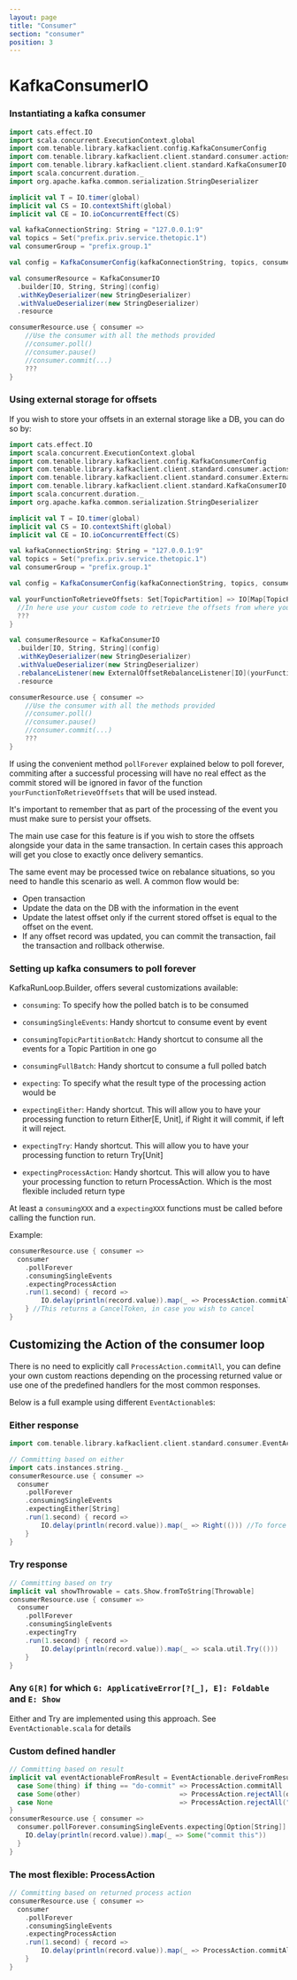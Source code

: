 ```yaml
---
layout: page
title: "Consumer"
section: "consumer"
position: 3
---
```


# KafkaConsumerIO

### Instantiating a kafka consumer

```scala
import cats.effect.IO
import scala.concurrent.ExecutionContext.global
import com.tenable.library.kafkaclient.config.KafkaConsumerConfig
import com.tenable.library.kafkaclient.client.standard.consumer.actions.ProcessAction
import com.tenable.library.kafkaclient.client.standard.KafkaConsumerIO
import scala.concurrent.duration._
import org.apache.kafka.common.serialization.StringDeserializer

implicit val T = IO.timer(global)
implicit val CS = IO.contextShift(global)
implicit val CE = IO.ioConcurrentEffect(CS)

val kafkaConnectionString: String = "127.0.0.1:9"
val topics = Set("prefix.priv.service.thetopic.1")
val consumerGroup = "prefix.group.1"

val config = KafkaConsumerConfig(kafkaConnectionString, topics, consumerGroup, 10.seconds)

val consumerResource = KafkaConsumerIO
  .builder[IO, String, String](config)
  .withKeyDeserializer(new StringDeserializer)
  .withValueDeserializer(new StringDeserializer)
  .resource

consumerResource.use { consumer =>
    //Use the consumer with all the methods provided
    //consumer.poll()
    //consumer.pause()
    //consumer.commit(...)
    ???
}
```

### Using external storage for offsets

If you wish to store your offsets in an external storage like a DB, you can do so by:

```scala
import cats.effect.IO
import scala.concurrent.ExecutionContext.global
import com.tenable.library.kafkaclient.config.KafkaConsumerConfig
import com.tenable.library.kafkaclient.client.standard.consumer.actions.ProcessAction
import com.tenable.library.kafkaclient.client.standard.consumer.ExternalOffsetsRebalanceListener
import com.tenable.library.kafkaclient.client.standard.KafkaConsumerIO
import scala.concurrent.duration._
import org.apache.kafka.common.serialization.StringDeserializer

implicit val T = IO.timer(global)
implicit val CS = IO.contextShift(global)
implicit val CE = IO.ioConcurrentEffect(CS)

val kafkaConnectionString: String = "127.0.0.1:9"
val topics = Set("prefix.priv.service.thetopic.1")
val consumerGroup = "prefix.group.1"

val config = KafkaConsumerConfig(kafkaConnectionString, topics, consumerGroup, 10.seconds)

val yourFunctionToRetrieveOffsets: Set[TopicPartition] => IO[Map[TopicPartition, Option[Long]]] = {
  //In here use your custom code to retrieve the offsets from where you are storing them. E.g.: DB
  ???
}

val consumerResource = KafkaConsumerIO
  .builder[IO, String, String](config)
  .withKeyDeserializer(new StringDeserializer)
  .withValueDeserializer(new StringDeserializer)
  .rebalanceListener(new ExternalOffsetRebalanceListener[IO](yourFunctionToRetrieveOffsets))
  .resource

consumerResource.use { consumer =>
    //Use the consumer with all the methods provided
    //consumer.poll()
    //consumer.pause()
    //consumer.commit(...)
    ???
}
```

If using the convenient method `pollForever` explained below to poll forever, commiting after a successful processing will have no real effect as the commit stored will be ignored in favor of the function `yourFunctionToRetrieveOffsets` that will be used instead.

It's important to remember that as part of the processing of the event you must make sure to persist your offsets.

The main use case for this feature is if you wish to store the offsets alongside your data in the same transaction. In certain cases this approach will get you close to exactly once delivery semantics. 

The same event may be processed twice on rebalance situations, so you need to handle this scenario as well. A common flow would be:

- Open transaction
- Update the data on the DB with the information in the event
- Update the latest offset only if the current stored offset is equal to the offset on the event.
- If any offset record was updated, you can commit the transaction, fail the transaction and rollback otherwise.

### Setting up kafka consumers to poll forever

KafkaRunLoop.Builder, offers several customizations available:
- `consuming`: To specify how the polled batch is to be consumed
- `consumingSingleEvents`: Handy shortcut to consume event by event
- `consumingTopicPartitionBatch`: Handy shortcut to consume all the events for a Topic Partition in one go
- `consumingFullBatch`: Handy shortcut to consume a full polled batch

- `expecting`: To specify what the result type of the processing action would be
- `expectingEither`: Handy shortcut. This will allow you to have your processing function to return Either[E, Unit], if Right it will commit, if left it will reject.
- `expectingTry`: Handy shortcut. This will allow you to have your processing function to return Try[Unit]
- `expectingProcessAction`: Handy shortcut. This will allow you to have your processing function to return ProcessAction. Which is the most flexible included return type

At least a `consumingXXX` and a `expectingXXX` functions must be called before calling the function run.

Example:

```scala
consumerResource.use { consumer =>
  consumer
    .pollForever
    .consumingSingleEvents
    .expectingProcessAction
    .run(1.second) { record =>
        IO.delay(println(record.value)).map(_ => ProcessAction.commitAll)
    } //This returns a CancelToken, in case you wish to cancel
}
```

## Customizing the Action of the consumer loop

There is no need to explicitly call `ProcessAction.commitAll`, you can define your own custom reactions depending on the processing returned value or use one of the predefined handlers for the most common responses.

Below is a full example using different `EventActionable`s:

### Either response
```scala
import com.tenable.library.kafkaclient.client.standard.consumer.EventActionable

// Committing based on either
import cats.instances.string._
consumerResource.use { consumer =>
  consumer
    .pollForever
    .consumingSingleEvents
    .expectingEither[String]
    .run(1.second) { record =>
        IO.delay(println(record.value)).map(_ => Right(())) //To force commit. Use left to reject.
    }
}
```

### Try response
```scala
// Committing based on try
implicit val showThrowable = cats.Show.fromToString[Throwable]
consumerResource.use { consumer =>
  consumer
    .pollForever
    .consumingSingleEvents
    .expectingTry
    .run(1.second) { record =>
        IO.delay(println(record.value)).map(_ => scala.util.Try(()))
    }
}
```

### Any `G[R]` for which `G: ApplicativeError[?[_], E]: Foldable` and `E: Show`

Either and Try are implemented using this approach.
See `EventActionable.scala` for details

### Custom defined handler
```scala
// Committing based on result
implicit val eventActionableFromResult = EventActionable.deriveFromResult[Option[String]] {
  case Some(thing) if thing == "do-commit" => ProcessAction.commitAll
  case Some(other)                         => ProcessAction.rejectAll(other)
  case None                                => ProcessAction.rejectAll("nope")
}
consumerResource.use { consumer =>
  consumer.pollForever.consumingSingleEvents.expecting[Option[String]].run(1.second) { record =>
    IO.delay(println(record.value)).map(_ => Some("commit this"))
  }
}
```

### The most flexible: ProcessAction
```scala
// Committing based on returned process action
consumerResource.use { consumer =>
  consumer
    .pollForever
    .consumingSingleEvents
    .expectingProcessAction
    .run(1.second) { record =>
        IO.delay(println(record.value)).map(_ => ProcessAction.commitAll)
    }
}
```

